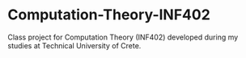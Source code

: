 # Computation-Theory-INF402
Class project for Computation Theory (INF402) developed during my studies at Technical University of Crete.
